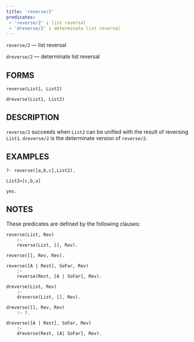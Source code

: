 ```yaml
---
title: 'reverse/2'
predicates:
 - 'reverse/2' : list reversal
 - 'dreverse/2' : determinate list reversal
---
```

`reverse/2` — list reversal

`dreverse/2` — determinate list reversal

## FORMS
```
reverse(List1, List2)

dreverse(List1, List2)
```
## DESCRIPTION

`reverse/2` succeeds when `List2` can be unified with the result of reversing `List1`. `dreverse/2` is the determinate version of `reverse/2`.

## EXAMPLES
```
?- reverse([a,b,c],List2).

List2=[c,b,a]

yes.
```

## NOTES

These predicates are defined by the following clauses:
```
reverse(List, Rev) 
    :-
    reverse(List, [], Rev).

reverse([], Rev, Rev).

reverse([A | Rest], SoFar, Rev) 
    :-
    reverse(Rest, [A | SoFar], Rev).

dreverse(List, Rev) 
    :-
    dreverse(List, [], Rev).

dreverse([], Rev, Rev) 
    :- !.

dreverse([A | Rest], SoFar, Rev)
    :- 
    dreverse(Rest, [A| SoFar], Rev).
``` 
